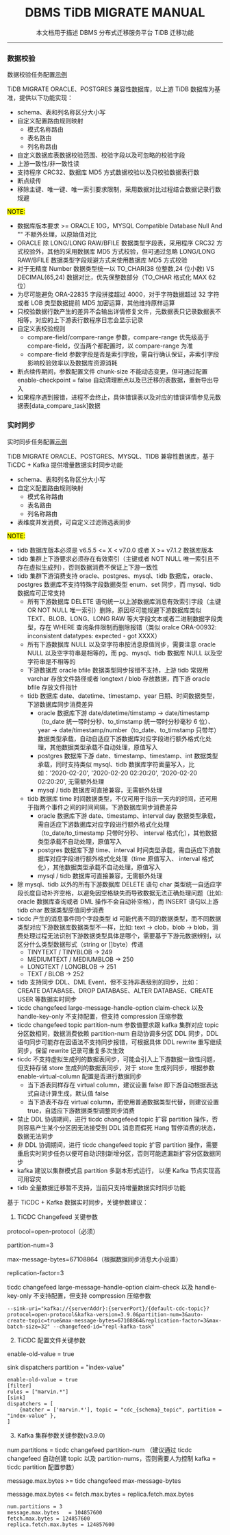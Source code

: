 <h1 align="center">
  DBMS TiDB MIGRATE MANUAL
</h1>
<p align="center">
  本文档用于描述 DBMS 分布式迁移服务平台 TiDB 迁移功能
</p>

------
### 数据校验

数据校验任务配置[示例](../example/data_compare_task.toml)

TiDB MIGRATE ORACLE、POSTGRES 兼容性数据库，以上游 TiDB 数据库为基准，提供以下功能实现：
- schema、表和列名称区分大小写
- 自定义配置路由规则映射
  - 模式名称路由
  - 表名路由
  - 列名称路由
- 自定义数据库表数据校验范围、校验字段以及可忽略的校验字段
- 上游一致性/非一致性读
- 支持程序 CRC32、数据库 MD5 方式数据校验以及只校验数据表行数
- 断点续传
- 移除主键、唯一键、唯一索引要求限制，采用数据对比过程结合数据记录行数规避

<mark>NOTE:</mark>
- 数据库版本要求 >= ORACLE 10G，MYSQL Compatible Database Null And "" 不额外处理，以原始值对比
- ORACLE 除 LONG/LONG RAW/BFILE 数据类型字段表，采用程序 CRC32 方式校验外，其他的采用数据库 MD5 方式校验，但可通过忽略 LONG/LONG RAW/BFILE 数据类型字段规避方式来使用数据库 MD5 方式校验
- 对于无精度 Number 数据类型统一以 TO_CHAR(38 位整数,24 位小数) VS DECIMAL(65,24) 数据对比，优先保整数部分（TO_CHAR 格式化 MAX 62 位）
- 为尽可能避免 ORA-22835 字段拼接超过 4000，对于字符数据超过 32 字符或者 LOB 类型数据提前 MD5 加密运算，其他维持原样运算
- 只校验数据行数产生的差异不会输出详情修复文件，元数据表只记录数据表不相等，对应的上下游表行数程序日志会显示记录
- 自定义表校验规则
  - compare-field/compare-range 参数，compare-range 优先级高于 compare-field，仅当两个都配置时，以 compare-range 为准
  - compare-field 参数字段是否是索引字段，需自行确认保证，非索引字段影响校验效率以及数据库资源消耗
- 断点续传期间，参数配置文件 chunk-size 不能动态变更，但可通过配置 enable-checkpoint = false 自动清理断点以及已迁移的表数据，重新导出导入
- 如果程序遇到报错，进程不会终止，具体错误表以及对应的错误详情参见元数据表[data_compare_task]数据

### 实时同步

实时同步任务配置[示例](../example/cdc_consume_msg.toml)

TiDB MIGRATE ORACLE、POSTGRES、MYSQL、TIDB 兼容性数据库，基于 TiCDC + Kafka 提供增量数据实时同步功能
- schema、表和列名称区分大小写
- 自定义配置路由规则映射
  - 模式名称路由
  - 表名路由
  - 列名称路由
- 表维度并发消费，可自定义过滤筛选表同步

<mark>NOTE:</mark>
- tidb 数据库版本必须是 v6.5.5 <= X < v7.0.0 或者 X >= v7.1.2 数据库版本 
- tidb 集群上下游要求必须存在有效索引（主键或者 NOT NULL 唯一索引且不存在虚拟生成列），否则数据消费不保证上下游一致性
- tidb 集群下游消费支持 oracle、postgres、mysql、tidb 数据库，oracle、postgres 数据库不支持特殊字段数据类型 enum、set 同步，而 mysql、tidb 数据库可正常支持
  - 所有下游数据库 DELETE 语句统一以上游数据库消息有效索引字段（主键 OR NOT NULL 唯一索引）删除，原因尽可能规避下游数据库类似 TEXT、BLOB、LONG、LONG RAW 等大字段文本或者二进制数据字段类型，存在 WHERE 查询条件限制而删除报错（类似 oralce ORA-00932: inconsistent datatypes: expected - got XXXX）
  - 所有下游数据库 NULL 以及空字符串按消息原值同步，需要注意 oracle NULL 以及空字符串是相等的，而 pg、mysql、tidb 数据库 NULL 以及空字符串是不相等的
  - 下游数据库 oracle bfile 数据类型同步报错不支持，上游 tidb 常规用 varchar 存放文件路径或者 longtext / blob 存放数据，而下游 oracle bfile 存放文件指针
  - tidb 数据库 date、datetime、timestamp、year 日期、时间数据类型，下游数据库同步消费差异
    - oracle 数据库下游 date/datetime/timstamp -> date/timestamp（to_date 统一带时分秒、to_timstamp 统一带时分秒毫秒 6 位）、year -> date/timestamp/number（to_date、to_timstamp 只带年） 数据类型承载，自动自适应下游数据库对应字段进行额外格式化处理，其他数据类型承载不自动处理，原值写入
    - postgres 数据库下游 date、timestamp、timestamp、int 数据类型承载，同时支持类似 mysql、tidb 数据库字符面量写入，比如：'2020-02-20', '2020-02-20 02:20:20', '2020-02-20 02:20:20', 无需额外处理
    - mysql / tidb 数据库可直接兼容，无需额外处理
  - tidb 数据库 time 时间数据类型，不仅可用于指示一天内的时间，还可用于指两个事件之间的时间间隔，下游数据库同步消费差异
    - oracle 数据库下游 date、timestamp、interval day 数据类型承载，需自适应下游数据库对应字段进行额外格式化处理（to_date/to_timestamp 只带时分秒、 interval 格式化），其他数据类型承载不自动处理，原值写入
    - postgres 数据库下游 time、interval 时间类型承载，需自适应下游数据库对应字段进行额外格式化处理（time 原值写入、 interval 格式化），其他数据类型承载不自动处理，原值写入
    - mysql / tidb 数据库可直接兼容，无需额外处理
- 除 mysql、tidb 以外的所有下游数据库 DELETE 语句 char 类型统一自适应字段长度自动补齐空格，以避免因空格缺失而导致数据无法正确处理问题（比如: oracle 数据库查询或者 DML 操作不会自动补空格），而 INSERT 语句以上游 tidb char 数据类型原值同步消费
- ticdc 产生的消息事件同个字段类型 id 可能代表不同的数据类型，而不同数据类型对应下游数据库数据类型不一样，比如: text -> clob，blob -> blob，消费处理过程无法识别下游数据类型具体是哪个，需要基于下游元数据辨别，以区分什么类型数据形式（string or []byte）传递
  -	TINYTEXT / TINYBLOB -> 249
  - MEDIUMTEXT / MEDIUMBLOB -> 250
  - LONGTEXT / LONGBLOB -> 251
  - TEXT / BLOB -> 252
- tidb 支持同步 DDL、DML Event，但不支持非表级别的同步，比如：CREATE DATABASE、DROP DATABASE、ALTER DATABASE、CREATE USER 等数据实时同步
- ticdc changefeed large-message-handle-option claim-check 以及 handle-key-only 不支持配置，但支持 compression 压缩参数
- ticdc changefeed topic partition-num 参数值要求跟 kafka 集群对应 topic 分区数相同，数据消费依赖 partition-num 自动协调多分区 DDL 同步，DDL 语句同步可能存在因语法不支持同步报错，可根据具体 DDL rewrite 重写继续同步，保留 rewrite 记录可重复多次生效
- ticdc 不支持虚拟生成列的数据表同步，可能会引入上下游数据一致性问题，但支持存储 store 生成列的数据表同步，对于 store 生成列同步，根据参数 enable-virtual-column 配置是否进行数据同步
  - 当下游表同样存在 virtual column，建议设置 false 即下游自动根据表达式自动计算生成，默认值 false
  - 当下游表不存在 virtual column，而使用普通数据类型代替，则建议设置 true，自适应下游数据类型调整同步消费
- 禁止 DDL 协调期间，进行 ticdc changefeed topic 扩容 partition 操作，否则容易产生某个分区因无法接受到 DDL 消息而假死 Hang 暂停消费的状态，数据无法同步
- 非 DDL 协调期间，进行 ticdc changefeed topic 扩容 partition 操作，需要重启实时同步任务以便可自动识别新增分区，否则可能遗漏新扩容分区数据同步
- kafka 建议以集群模式且 partition 多副本形式运行， 以便 Kafka 节点实现高可用容灾
- tidb 全量数据迁移暂不支持，当前只支持增量数据实时同步功能

基于 TiCDC + Kafka 数据实时同步，关键参数建议：

1. TiCDC Changefeed 关键参数

protocol=open-protocol（必须）

partition-num=3

max-message-bytes=67108864（根据数据同步消息大小设置）

replication-factor=3

ticdc changefeed large-message-handle-option claim-check 以及 handle-key-only 不支持配置，但支持 compression 压缩参数

```
--sink-uri="kafka://{serverAddr}:{serverPort}/{default-cdc-topic}?protocol=open-protocol&kafka-version=3.9.0&partition-num=3&auto-create-topic=true&max-message-bytes=67108864&replication-factor=3&max-batch-size=32" --changefeed-id="repl-kafka-task"
```
2. TiCDC 配置文件关键参数

enable-old-value = true

sink dispatchers  partition = "index-value"

```
enable-old-value = true
[filter]
rules = ["marvin.*"]
[sink]
dispatchers = [
    {matcher = ['marvin.*'], topic = "cdc_{schema}_topic", partition = "index-value" },
]
```
3. Kafka 集群参数关键参数(v3.9.0)

num.partitions = ticdc changefeed partition-num （建议通过 ticdc changefeed 自动创建 topic 以及 partition-nums，否则需要人为控制 kafka =  ticdc partition 配置参数）

message.max.bytes >= tidc changefeed max-message-bytes

message.max.bytes <= fetch.max.bytes = replica.fetch.max.bytes
```
num.partitions = 3
message.max.bytes	= 104857600
fetch.max.bytes = 124857600
replica.fetch.max.bytes	= 124857600
```